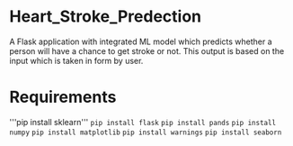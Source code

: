 # Heart_Stroke_Predection

A Flask application with integrated ML model which predicts whether a person will have a chance to get stroke or not.
This output is based on the input which is taken in form by user.

# Requirements

'''pip install sklearn'''
```pip install flask```
```pip install pands```
```pip install numpy```
```pip install matplotlib```
```pip install warnings```
```pip install seaborn```
